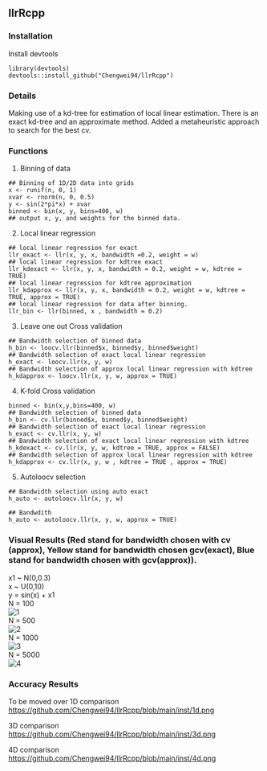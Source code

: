 ## llrRcpp


### Installation
Install devtools 

```
library(devtools)
devtools::install_github("Chengwei94/llrRcpp")
```

### Details 
Making use of a kd-tree for estimation of local linear estimation. There is an exact kd-tree and an approximate method. Added a metaheuristic approach
to search for the best cv.

### Functions
1. Binning of data 
```
## Binning of 1D/2D data into grids 
x <- runif(n, 0, 1) 
xvar <- rnorm(n, 0, 0.5)
y <- sin(2*pi*x) + xvar
binned <- bin(x, y, bins=400, w)
## output x, y, and weights for the binned data. 
```
2. Local linear regression   
```
## local linear regression for exact
llr_exact <- llr(x, y, x, bandwidth =0.2, weight = w)
## local linear regression for kdtree exact
llr_kdexact <- llr(x, y, x, bandwidth = 0.2, weight = w, kdtree = TRUE)
## local linear regression for kdtree approximation
llr_kdapprox <- llr(x, y, x, bandwidth = 0.2, weight = w, kdtree = TRUE, approx = TRUE)
## local linear regression for data after binning.
llr_bin <- llr(binned, x , bandwidth = 0.2)
```
3. Leave one out Cross validation 
```
## Bandwidth selection of binned data
h_bin <- loocv.llr(binned$x, binned$y, binned$weight)
## Bandwidth selection of exact local linear regression
h_exact <- loocv.llr(x, y, w)
## Bandwidth selection of approx local linear regression with kdtree
h_kdapprox <- loocv.llr(x, y, w, approx = TRUE)
```

4. K-fold Cross validation 
```
binned <- bin(x,y,bins=400, w)
## Bandwidth selection of binned data
h_bin <- cv.llr(binned$x, binned$y, binned$weight)
## Bandwidth selection of exact local linear regression
h_exact <- cv.llr(x, y, w)
## Bandwidth selection of exact local linear regression with kdtree
h_kdexact <- cv.llr(x, y, w, kdtree = TRUE, approx = FALSE)
## Bandwidth selection of approx local linear regression with kdtree
h_kdapprox <- cv.llr(x, y, w , kdtree = TRUE , approx = TRUE)
```

5. Autoloocv selection 

```
## Bandwidth selection using auto exact
h_auto <- autoloocv.llr(x, y, w)

## Bandwdith 
h_auto <- autoloocv.llr(x, y, w, approx = TRUE) 
```
### Visual Results (Red stand for bandwidth chosen with cv (approx), Yellow stand for bandwidth chosen gcv(exact), Blue stand for bandwidth chosen with gcv(approx)).
x1 ~ N(0,0.3)  
x ~ U(0,10)  
y = sin(x) + x1  
N = 100  
![1](https://user-images.githubusercontent.com/61018420/103854614-df5eca00-50eb-11eb-9975-713c1f8b6345.jpg)  
N = 500  
![2](https://user-images.githubusercontent.com/61018420/103856245-4c279380-50ef-11eb-8818-43dd68ee6397.jpg)  
N = 1000  
![3](https://user-images.githubusercontent.com/61018420/103856247-4cc02a00-50ef-11eb-873b-c4a9d20f9f58.jpg)  
N = 5000  
![4](https://user-images.githubusercontent.com/61018420/103856248-4cc02a00-50ef-11eb-84a9-e701b283c7ac.jpg)  

### Accuracy Results
To be moved over 
1D comparison
https://github.com/Chengwei94/llrRcpp/blob/main/inst/1d.png

3D comparison
https://github.com/Chengwei94/llrRcpp/blob/main/inst/3d.png

4D comparison
https://github.com/Chengwei94/llrRcpp/blob/main/inst/4d.png

